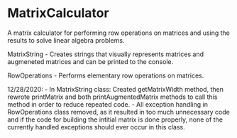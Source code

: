 # MatrixCalculator
A matrix calculator for performing row operations on matrices and using the results to solve linear algebra problems.

MatrixString - Creates strings that visually represents matrices and augmeneted matrices and can be printed to the console.

RowOperations - Performs elementary row operations on matrices.



12/28/2020: - In MatrixString class: Created getMatrixWidth method, then rewrote printMatrix and both printAugmentedMatrix methods to call this method in order to reduce repeated               code.
            - All exception handling in RowOperations class removed, as it resulted in too much unnecessary code and if the code for building the intitial matrix is done                         properly, none of the currently handled exceptions should ever occur in this class.
